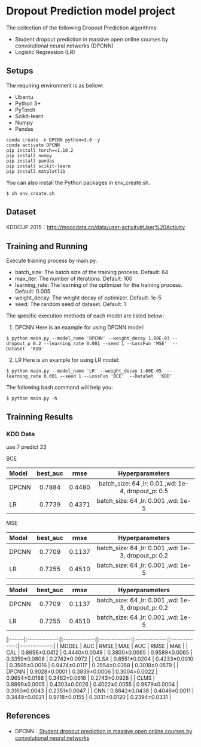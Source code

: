 # Dropout Prediction model project
The collection of the following Dropout Prediction algorithms:
* Student dropout prediction in massive open online courses by convolutional neural networks (DPCNN)
* Logistic Regression (LR)
## Setups
The requiring environment is as bellow:
* Ubantu
* Python 3+
* PyTorch
* Scikit-learn
* Numpy
* Pandas
```
conda create -n DPCNN python=3.6 -y
conda activate DPCNN
pip install torch==1.10.2
pip install numpy
pip install pandas
pip install scikit-learn
pip install matplotlib
```
You can also install the Python packages in env_create.sh.
```
$ sh env_create.sh
```
## Dataset
KDDCUP 2015：http://moocdata.cn/data/user-activity#User%20Activity
## Training and Running
Execute training process by main.py.
* batch_size: The batch size of the training process. Default: 64
* max_iter: The number of iterations. Default: 100
* learning_rate: The learning of the optimizer for the training process. Default: 0.005
* weight_decay: The weight decay of optimizer. Default: 1e-5
* seed: The random seed of dataset. Default: 1

The specific execution methods of each model are listed below:
1. DPCNN
  Here is an example for using DPCNN model:
  ```
  $ python main.py --model_name 'DPCNN' --weight_decay 1.00E-03 --dropout_p 0.2 --learning_rate 0.001 --seed 1 --LossFun 'MSE'  --DataSet  'KDD'
  ```
2. LR
  Here is an example for using LR model:
  ```
  $ python main.py --model_name 'LR' --weight_decay 1.00E-05  --learning_rate 0.001 --seed 1 --LossFun 'BCE'  --DataSet  'KDD'
  ```
The following bash command will help you:
```
$ python main.py -h
```
## Trainning Results
### KDD Data
use 7 predict 23

BCE

| Model |best_auc   | rmse  |  Hyperparameters  |
|:------|:-------------:|:-------------:|:-------------:|
| DPCNN | 0.7884 | 0.4480 |batch_size: 64 ,lr: 0.01 ,wd: 1e-4, dropout_p: 0.5|
| LR    | 0.7739 | 0.4371 | batch_size: 64 ,lr: 0.001 ,wd: 1e-5  |

MSE

| Model |best_auc   | rmse  |  Hyperparameters  |
|:------|:-------------:|:-------------:|:-------------:|
| DPCNN | 0.7709 | 0.1137 | batch_size: 64 ,lr: 0.001 ,wd: 1e-3, dropout_p: 0.2|
| LR    | 0.7255 | 0.4510 | batch_size: 64 ,lr: 0.001 ,wd: 1e-5                |


| Model |best_auc   | rmse  |  Hyperparameters  |
|:------|:-------------:|:-------------:|:-------------:|
| DPCNN | 0.7709 | 0.1137 | batch_size: 64 ,lr: 0.001 ,wd: 1e-3, dropout_p: 0.2|
| LR    | 0.7255 | 0.4510 | batch_size: 64 ,lr: 0.001 ,wd: 1e-5                |


|:------|:-------------:|:-------------:|:-------------:|:-------------:|:-------------:|:-------------:|
| MODEL | AUC  | RMSE  | MAE | AUC | RMSE | MAE |
| CAL	  | 0.8656±0.0412 | 0.4440±0.0049 | 0.3800±0.0065 | 0.9589±0.0065 | 0.3359±0.0808 | 0.2742±0.0972 |
| CLSA  |	0.8551±0.0204 | 0.4233±0.0010 | 0.3595±0.0016 | 0.9474±0.0117 | 0.3554±0.0358 | 0.3018±0.0579 |
| DPCNN | 0.9028±0.0001 | 0.3839±0.0006 | 0.3004±0.0022 | 0.9654±0.0188 | 0.3462±0.0616 | 0.2743±0.0928 |
| CLMS	| 0.8899±0.0005 | 0.4303±0.0026 | 0.4022±0.0055 | 0.9679±0.0004 | 0.3160±0.0043 | 0.2351±0.0047 |
| CNN	  | 0.8842±0.0438 | 0.4046±0.0011 | 0.3449±0.0021 | 0.9718±0.0155 | 0.3031±0.0120 | 0.2394±0.0331 |

## References
* DPCNN：[Student dropout prediction in massive open online courses by convolutional neural networks](https://link.springer.com/content/pdf/10.1007/s00500-018-3581-3.pdf?pdf=button)
